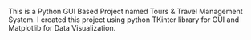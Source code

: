 This is a Python GUI Based Project named Tours & Travel Management System.
I created this project using python TKinter library for GUI and Matplotlib for Data Visualization.
